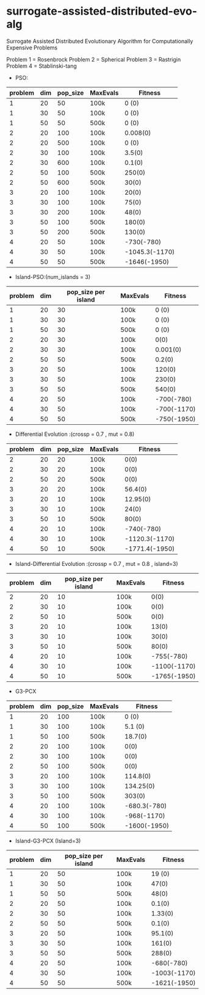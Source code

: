# surrogate-assisted-distributed-evo-alg
Surrogate Assisted Distributed Evolutionary Algorithm for Computationally Expensive Problems 

Problem 1 = Rosenbrock
Problem 2 = Spherical
Problem 3 = Rastrigin
Problem 4 = Stablinski-tang

* PSO:

|problem |   dim   | pop_size  | MaxEvals | Fitness  |
|--------|---------|-----------|----------|----------|
|1       |   20    |   50      |  100k    |   0 (0)  |
|1       |   30    |   50      |  100k    |   0 (0)  |
|1       |   50    |   50      |  500k    |   0 (0)  |
|2       |   20    |   100     |  100k    |  0.008(0)|
|2       |   20    |   500     |  100k    |  0 (0)   |
|2       |   30    |   100     |  100k    |  3.5(0)  |
|2       |   30    |   600     |  100k    |  0.1(0)  |
|2       |   50    |   100     |  500k    |  250(0)  |
|2       |   50    |   600     |  500k    |  30(0)   |
|3       |   20    |   100     |  100k    |   20(0)  |
|3       |   30    |   100     |  100k    |   75(0)  |
|3       |   30    |   200     |  100k    |   48(0)  |
|3       |   50    |   100     |  500k    |   180(0) |
|3       |   50    |   200     |  500k    |   130(0) |
|4       |   20    |   50      |  100k    |  -730(-780)      |
|4       |   30    |   50      |  100k    |  -1045.3(-1170)  |
|4       |   50    |   50      |  500k    |  -1646(-1950)    |


* Island-PSO:(num_islands = 3)

|problem |   dim   | pop_size per island  | MaxEvals | Fitness  |
|--------|---------|-----------|----------|----------|
|1       |   20    |   30      |  100k    |   0 (0)  |
|1       |   30    |   30      |  100k    |   0 (0)  |
|1       |   50    |   30      |  500k    |   0 (0)  |
|2       |   20    |   30      |  100k    |   0(0)   |
|2       |   30    |   30      |  100k    |   0.001(0)|
|2       |   50    |   50      |  500k    |   0.2(0) |
|3       |   20    |   50      |  100k    |  120(0)  |
|3       |   30    |   50      |  100k    |  230(0)  |
|3       |   50    |   50      |  500k    |  540(0)  |
|4       |   20    |   50      |  100k    |  -700(-780)      |
|4       |   30    |   50      |  100k    |  -700(-1170)  |
|4       |   50    |   50      |  500k    |  -750(-1950)    |



 * Differential Evolution :(crossp = 0.7 , mut = 0.8)
 
|problem |   dim   | pop_size  | MaxEvals | Fitness  |
|--------|---------|-----------|----------|----------|
|2       |   20    |   20      |  100k    |  0(0)    |
|2       |   30    |   20     |  100k    |  0(0)  |
|2       |   50    |   20     |  500k    |  0(0)  |
|3       |   20    |   20     |  100k    |   56.4(0)  |
|3       |   20    |   10     |  100k    |   12.95(0)  |
|3       |   30    |   10     |  100k    |   24(0)  |
|3       |   50    |   10     |  500k    |   80(0) |
|4       |   20    |   10      |  100k    |  -740(-780)      |
|4       |   30    |   10      |  100k    |  -1120.3(-1170)  |
|4       |   50    |   10      |  500k    |  -1771.4(-1950)    |

* Island-Differential Evolution :(crossp = 0.7 , mut = 0.8 , island=3)

|problem |   dim   | pop_size per island | MaxEvals | Fitness  |
|--------|---------|-----------|----------|----------|
|2       |   20    |   10      |  100k    |  0(0)    |
|2       |   30    |   10     |  100k    |  0(0)  |
|2       |   50    |   10     |  500k    |  0(0)  |
|3       |   20    |   10     |  100k    |   13(0)  |
|3       |   30    |   10     |  100k    |   30(0)  |
|3       |   50    |   10     |  500k    |   80(0) |
|4       |   20    |   10      |  100k    |  -755(-780)      |
|4       |   30    |   10      |  100k    |  -1100(-1170)  |
|4       |   50    |   10      |  500k    |  -1765(-1950)    |
 
 * G3-PCX
 
|problem |   dim   | pop_size  | MaxEvals | Fitness  |
|--------|---------|-----------|----------|----------|
|1       |   20    |   100      |  100k    |   0 (0)  |
|1       |   30    |   100      |  100k    |   5.1 (0)  |
|1       |   50    |   100      |  500k    |   18.7(0)  |
|2       |   20    |   100     |  100k    |  0(0)|
|2       |   30    |   100     |  100k    |  0(0)  |
|2       |   50    |   100     |  500k    |  0(0)  |
|3       |   20    |   100     |  100k    |   114.8(0)  |
|3       |   30    |   100     |  100k    |   134.25(0)  |
|3       |   50    |   100     |  500k    |   303(0) |
|4       |   20    |   100      |  100k    |  -680.3(-780)      |
|4       |   30    |   100      |  100k    |  -968(-1170)  |
|4       |   50    |   100      |  500k    |  -1600(-1950)    |

* Island-G3-PCX (Island=3)

|problem |   dim   | pop_size per island  | MaxEvals | Fitness  |
|--------|---------|-----------|----------|----------|
|1       |   20    |   50      |  100k    |   19 (0)  |
|1       |   30    |   50      |  100k    |   47(0)  |
|1       |   50    |   50      |  500k    |   48(0)  |
|2       |   20    |   50      |  100k    |   0.1(0)   |
|2       |   30    |   50      |  100k    |   1.33(0)|
|2       |   50    |   50      |  500k    |   0.1(0) |
|3       |   20    |   50      |  100k    |  95.1(0)  |
|3       |   30    |   50      |  100k    |  161(0)  |
|3       |   50    |   50      |  500k    |  288(0)  |
|4       |   20    |   50      |  100k    |  -680(-780)      |
|4       |   30    |   50      |  100k    |  -1003(-1170)  |
|4       |   50    |   50      |  500k    |  -1621(-1950)    |
